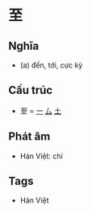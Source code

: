 # 至

## Nghĩa

* (a) đến, tới, cực kỳ

## Cấu trúc
* 至 = [一](一.md) [厶](厶.md) [土](土.md)

## Phát âm

* Hán Việt: chí

## Tags
* Hán Việt

<script>window.HANZI_FIELD='至';</script>
